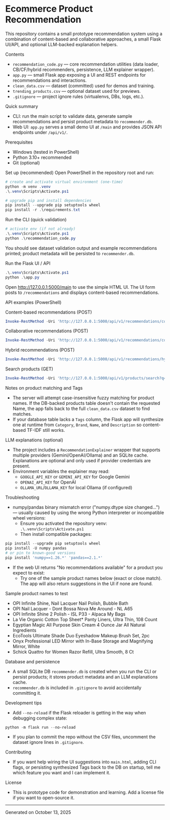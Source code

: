 # Ecommerce Product Recommendation

This repository contains a small prototype recommendation system using a combination of content-based and collaborative approaches, a small Flask UI/API, and optional LLM-backed explanation helpers.

Contents
- `recommendation_code.py` — core recommendation utilities (data loader, CB/CF/hybrid recommenders, persistence, LLM explainer wrapper).
- `app.py` — small Flask app exposing a UI and REST endpoints for recommendations and interactions.
- `clean_data.csv` — dataset (committed) used for demos and training.
- `trending_products.csv` — optional dataset used for previews.
- `.gitignore` — project ignore rules (virtualenvs, DBs, logs, etc.).

Quick summary
- CLI: run the main script to validate data, generate sample recommendations and persist product metadata to `recommender.db`.
- Web UI: `app.py` serves a small demo UI at `/main` and provides JSON API endpoints under `/api/v1/`.

Prerequisites
- Windows (tested in PowerShell)
- Python 3.10+ recommended
- Git (optional)

Set up (recommended)
Open PowerShell in the repository root and run:

```powershell
# create and activate virtual environment (one-time)
python -m venv .venv
.\.venv\Scripts\Activate.ps1

# upgrade pip and install dependencies
pip install --upgrade pip setuptools wheel
pip install -r .\requirements.txt
```

Run the CLI (quick validation)

```powershell
# activate env (if not already)
.\.venv\Scripts\Activate.ps1
python .\recommendation_code.py
```

You should see dataset validation output and example recommendations printed; product metadata will be persisted to `recommender.db`.

Run the Flask UI / API

```powershell
.\.venv\Scripts\Activate.ps1
python .\app.py
```

Open http://127.0.0.1:5000/main to use the simple HTML UI. The UI form posts to `/recommendations` and displays content-based recommendations.

API examples (PowerShell)

Content-based recommendations (POST)
```powershell
Invoke-RestMethod -Uri 'http://127.0.0.1:5000/api/v1/recommendations/content-based' -Method POST -Body (ConvertTo-Json @{product_name='OPI Infinite Shine, Nail Lacquer Nail Polish, Bubble Bath'; top_n=5}) -ContentType 'application/json'
```

Collaborative recommendations (POST)
```powershell
Invoke-RestMethod -Uri 'http://127.0.0.1:5000/api/v1/recommendations/collaborative' -Method POST -Body (ConvertTo-Json @{user_id=1705736792; top_n=5}) -ContentType 'application/json'
```

Hybrid recommendations (POST)
```powershell
Invoke-RestMethod -Uri 'http://127.0.0.1:5000/api/v1/recommendations/hybrid' -Method POST -Body (ConvertTo-Json @{user_id=1705736792; product_name='OPI Infinite Shine, Nail Lacquer Nail Polish, Bubble Bath'; top_n=5}) -ContentType 'application/json'
```

Search products (GET)
```powershell
Invoke-RestMethod -Uri 'http://127.0.0.1:5000/api/v1/products/search?q=bubble' -Method GET
```

Notes on product matching and Tags
- The server will attempt case-insensitive fuzzy matching for product names. If the DB-backed products table doesn't contain the requested Name, the app falls back to the full `clean_data.csv` dataset to find matches.
- If your database table lacks a `Tags` column, the Flask app will synthesize one at runtime from `Category`, `Brand`, `Name`, and `Description` so content-based TF-IDF still works.

LLM explanations (optional)
- The project includes a `RecommendationExplainer` wrapper that supports multiple providers (Gemini/OpenAI/Ollama) and an SQLite cache. Explanations are optional and only used if provider credentials are present.
- Environment variables the explainer may read:
  - `GOOGLE_API_KEY` or `GEMINI_API_KEY` for Google Gemini
  - `OPENAI_API_KEY` for OpenAI
  - `OLLAMA_URL`/`OLLAMA_KEY` for local Ollama (if configured)

Troubleshooting
- numpy/pandas binary mismatch error ("numpy.dtype size changed...") — usually caused by using the wrong Python interpreter or incompatible wheel versions:
  - Ensure you activated the repository venv: `.\.venv\Scripts\Activate.ps1`
  - Then install compatible packages:

```powershell
pip install --upgrade pip setuptools wheel
pip install -U numpy pandas
# or pin to known-good versions
pip install 'numpy==1.26.*' 'pandas==2.1.*'
```

- If the web UI returns "No recommendations available" for a product you expect to exist:
  - Try one of the sample product names below (exact or close match). The app will also return suggestions in the UI if none are found.

Sample product names to test
- OPI Infinite Shine, Nail Lacquer Nail Polish, Bubble Bath
- OPI Nail Lacquer - Dont Bossa Nova Me Around - NL A65
- OPI Infinite Shine 2 Polish - ISL P33 - Alpaca My Bags
- La Vie Organic Cotton Top Sheet* Panty Liners, Ultra Thin, 108 Count
- Egyptian Magic All Purpose Skin Cream 4 Ounce Jar All Natural Ingredients
- EcoTools Ultimate Shade Duo Eyeshadow Makeup Brush Set, 2pc
- Onyx Professional LED Mirror with In-Base Storage and Magnifying Mirror, White
- Schick Quattro for Women Razor Refill, Ultra Smooth, 8 Ct

Database and persistence
- A small SQLite DB `recommender.db` is created when you run the CLI or persist products; it stores product metadata and an LLM explanations cache.
- `recommender.db` is included in `.gitignore` to avoid accidentally committing it.

Development tips
- Add `--no-reload` if the Flask reloader is getting in the way when debugging complex state:

```powershell
python -m flask run --no-reload
```

- If you plan to commit the repo without the CSV files, uncomment the dataset ignore lines in `.gitignore`.

Contributing
- If you want help wiring the UI suggestions into `main.html`, adding CLI flags, or persisting synthesized Tags back to the DB on startup, tell me which feature you want and I can implement it.

License
- This is prototype code for demonstration and learning. Add a license file if you want to open-source it.

---
Generated on October 13, 2025
